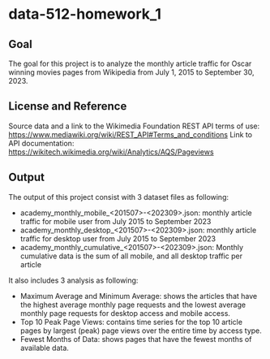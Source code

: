 # data-512-homework_1

## Goal
The goal for this project is to analyze the monthly article traffic for Oscar winning movies pages from Wikipedia from July 1, 2015 to September 30, 2023.

## License and Reference
Source data and a link to the Wikimedia Foundation REST API terms of use: https://www.mediawiki.org/wiki/REST_API#Terms_and_conditions
Link to API documentation: https://wikitech.wikimedia.org/wiki/Analytics/AQS/Pageviews


## Output
The output of this project consist with 3 dataset files as following:
* academy_monthly_mobile_<201507>-<202309>.json: monthly article traffic for mobile user from July 2015 to September 2023
* academy_monthly_desktop_<201507>-<202309>.json: monthly article traffic for desktop user from July 2015 to September 2023
* academy_monthly_cumulative_<201507>-<202309>.json: Monthly cumulative data is the sum of all mobile, and all desktop traffic per article

It also includes 3 analysis as following:
* Maximum Average and Minimum Average: shows the articles that have the highest average monthly page requests and the lowest average monthly page requests for desktop access and mobile access.
* Top 10 Peak Page Views: contains time series for the top 10 article pages by largest (peak) page views over the entire time by access type.
* Fewest Months of Data: shows pages that have the fewest months of available data.
